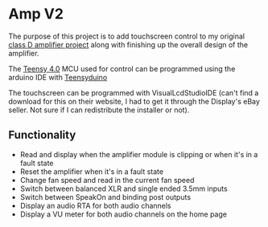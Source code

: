 # Amp V2
The purpose of this project is to add touchscreen control to my original [class D amplifier project](https://www.hackster.io/masonrf/2x260w-4ohm-audio-amplifier-6eb9b6) along with finishing up the overall design of the amplifier.

The [Teensy 4.0](https://www.pjrc.com/store/teensy40.html) MCU used for control can be programmed using the arduino IDE with [Teensyduino](https://www.pjrc.com/teensy/teensyduino.html)

The touchscreen can be programmed with VisualLcdStudioIDE (can't find a download for this on their website, I had to get it through the Display's eBay seller. Not sure if I can redistribute the installer or not).

## Functionality
- Read and display when the amplifier module is clipping or when it's in a fault state
- Reset the amplifier when it's in a fault state
- Change fan speed and read in the current fan speed
- Switch between balanced XLR and single ended 3.5mm inputs
- Switch between SpeakOn and binding post outputs
- Display an audio RTA for both audio channels
- Display a VU meter for both audio channels on the home page

